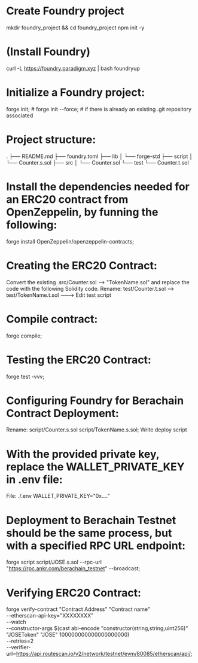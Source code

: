 # Create Foundry project
mkdir foundry_project && cd foundry_project
npm init -y
# (Install Foundry)
curl -L https://foundry.paradigm.xyz | bash 
foundryup
#  Initialize a Foundry project:
forge init; # forge init --force; # if there is already an existing .git repository associated

# Project structure:
.
├── README.md
├── foundry.toml
├── lib
│   └── forge-std
├── script
│   └── Counter.s.sol
├── src
│   └── Counter.sol
└── test
    └── Counter.t.sol

# Install the dependencies needed for an ERC20 contract from OpenZeppelin, by funning the following:
forge install OpenZeppelin/openzeppelin-contracts;

# Creating the ERC20 Contract:
Convert the existing .src/Counter.sol --> "TokenName.sol" and replace the code with the following Solidity code.
Rename: test/Counter.t.sol --> test/TokenName.t.sol ---> Edit test script

# Compile contract:
forge compile;

# Testing the ERC20 Contract:
forge test -vvv;

# Configuring Foundry for Berachain Contract Deployment:
Rename: script/Counter.s.sol script/TokenName.s.sol;
Write deploy script

# With the provided private key, replace the WALLET_PRIVATE_KEY in .env file:
File: ./.env
WALLET_PRIVATE_KEY="0x...."

# Deployment to Berachain Testnet should be the same process, but with a specified RPC URL endpoint:
forge script script/JOSE.s.sol --rpc-url "https://rpc.ankr.com/berachain_testnet" --broadcast;

# Verifying ERC20 Contract:
forge verify-contract "Contract Address" "Contract name" \
    --etherscan-api-key="XXXXXXXX" \
    --watch \
    --constructor-args $(cast abi-encode "constructor(string,string,uint256)" "JOSEToken" "JOSE" 100000000000000000000) \
    --retries=2 \
    --verifier-url=https://api.routescan.io/v2/network/testnet/evm/80085/etherscan/api/;


